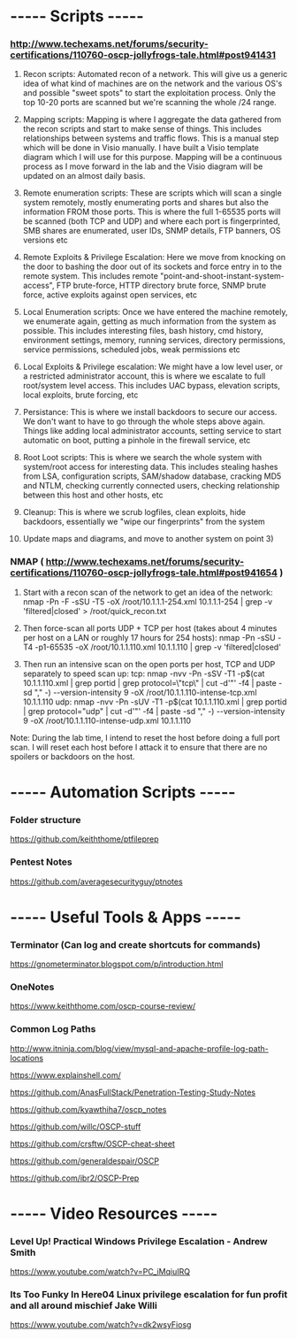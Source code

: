 # -----  Scripts ----- #

### http://www.techexams.net/forums/security-certifications/110760-oscp-jollyfrogs-tale.html#post941431
1) Recon scripts: Automated recon of a network. This will give us a generic idea of what kind of machines are on the network and the various OS's and possible "sweet spots" to start the exploitation process. Only the top 10-20 ports are scanned but we're scanning the whole /24 range.

2) Mapping scripts: Mapping is where I aggregate the data gathered from the recon scripts and start to make sense of things. This includes relationships between systems and traffic flows. This is a manual step which will be done in Visio manually. I have built a Visio template diagram which I will use for this purpose. Mapping will be a continuous process as I move forward in the lab and the Visio diagram will be updated on an almost daily basis.

3) Remote enumeration scripts: These are scripts which will scan a single system remotely, mostly enumerating ports and shares but also the information FROM those ports. This is where the full 1-65535 ports will be scanned (both TCP and UDP) and where each port is fingerprinted, SMB shares are enumerated, user IDs, SNMP details, FTP banners, OS versions etc

4) Remote Exploits & Privilege Escalation: Here we move from knocking on the door to bashing the door out of its sockets and force entry in to the remote system. This includes remote "point-and-shoot-instant-system-access", FTP brute-force, HTTP directory brute force, SNMP brute force, active exploits against open services, etc

5) Local Enumeration scripts: Once we have entered the machine remotely, we enumerate again, getting as much information from the system as possible. This includes interesting files, bash history, cmd history, environment settings, memory, running services, directory permissions, service permissions, scheduled jobs, weak permissions etc

6) Local Exploits & Privilege escalation: We might have a low level user, or a restricted administrator account, this is where we escalate to full root/system level access. This includes UAC bypass, elevation scripts, local exploits, brute forcing, etc

7) Persistance: This is where we install backdoors to secure our access. We don't want to have to go through the whole steps above again. Things like adding local administrator accounts, setting service to start automatic on boot, putting a pinhole in the firewall service, etc

8) Root Loot scripts: This is where we search the whole system with system/root access for interesting data. This includes stealing hashes from LSA, configuration scripts, SAM/shadow database, cracking MD5 and NTLM, checking currently connected users, checking relationship between this host and other hosts, etc

9) Cleanup: This is where we scrub logfiles, clean exploits, hide backdoors, essentially we "wipe our fingerprints" from the system

10) Update maps and diagrams, and move to another system on point 3)


### NMAP ( http://www.techexams.net/forums/security-certifications/110760-oscp-jollyfrogs-tale.html#post941654 )
1) Start with a recon scan of the network to get an idea of the network:
nmap -Pn -F -sSU -T5 -oX /root/10.1.1.1-254.xml 10.1.1.1-254 | grep -v 'filtered|closed' > /root/quick_recon.txt

2) Then force-scan all ports UDP + TCP per host (takes about 4 minutes per host on a LAN or roughly 17 hours for 254 hosts):
nmap -Pn -sSU -T4 -p1-65535 -oX /root/10.1.1.110.xml 10.1.1.110 | grep -v 'filtered|closed'

3) Then run an intensive scan on the open ports per host, TCP and UDP separately to speed scan up:
tcp: nmap -nvv -Pn -sSV -T1 -p$(cat 10.1.1.110.xml | grep portid | grep protocol=\"tcp\" | cut -d'"' -f4 | paste -sd "," -) --version-intensity 9 -oX /root/10.1.1.110-intense-tcp.xml 10.1.1.110
udp: nmap -nvv -Pn -sUV -T1 -p$(cat 10.1.1.110.xml | grep portid | grep protocol=\"udp\" | cut -d'"' -f4 | paste -sd "," -) --version-intensity 9 -oX /root/10.1.1.110-intense-udp.xml 10.1.1.110

Note: During the lab time, I intend to reset the host before doing a full port scan. I will reset each host before I attack it to ensure that there are no spoilers or backdoors on the host.


# ----- Automation Scripts ----- #

### Folder structure 
https://github.com/keiththome/ptfileprep

### Pentest Notes
https://github.com/averagesecurityguy/ptnotes

# ----- Useful Tools & Apps ----- #

### Terminator (Can log and create shortcuts for commands)
https://gnometerminator.blogspot.com/p/introduction.html

### OneNotes
https://www.keiththome.com/oscp-course-review/

### Common Log Paths
http://www.itninja.com/blog/view/mysql-and-apache-profile-log-path-locations

https://www.explainshell.com/

https://github.com/AnasFullStack/Penetration-Testing-Study-Notes

https://github.com/kyawthiha7/oscp_notes

https://github.com/willc/OSCP-stuff

https://github.com/crsftw/OSCP-cheat-sheet

https://github.com/generaldespair/OSCP

https://github.com/ibr2/OSCP-Prep

# ----- Video Resources ----- #
### Level Up! Practical Windows Privilege Escalation - Andrew Smith
https://www.youtube.com/watch?v=PC_iMqiuIRQ

### Its Too Funky In Here04 Linux privilege escalation for fun profit and all around mischief Jake Willi
https://www.youtube.com/watch?v=dk2wsyFiosg



